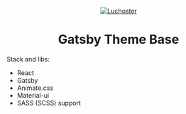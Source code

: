 <p align="center">
  <a href="https://luchoster.dev/">
    <img alt="Luchoster" src="https://luchoster.dev/icons/icon-192x192.png" />
  </a>
</p>
<h1 align="center">
  Gatsby Theme Base
</h1>


Stack and libs:

* React
* Gatsby
* Animate.css
* Material-ui
* SASS (SCSS) support

